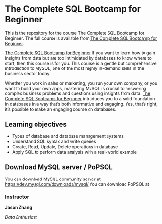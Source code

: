 # The Complete SQL Bootcamp for Beginner
This is the repository for the course The Complete SQL Bootcamp for Beginner. The full course is available from [The Complete SQL Bootcamp for Beginner][lil-course-url].

[The Complete SQL Bootcamp for Beginner][lil-course-url] 
If you want to learn how to gain insights from data but are too intimidated by databases to know where to start, then this course is for you. This course is a gentle but comprehensive introduction to MySQL, one of the most highly in-demand skills in the business sector today.  

Whether you work in sales or marketing, you run your own company, or you want to build your own apps, mastering MySQL is crucial to answering complex business problems and questions using insights from data. [The Complete SQL Bootcamp for Beginner][lil-course-url] introduces you to a solid foundation in databases in a way that’s both informative and engaging. Yes, that’s right, it’s possible to make an engaging course on databases.  

## Learning objectives
- Types of database and database management systems
- Understand SQL syntax and write queries
- Create, Read, Update, Delete operations in database
- Apply SQL to perform data analysis with a real-world example

## Download MySQL server / PoPSQL

You can download MySQL community server at  https://dev.mysql.com/downloads/mysql/
You can download PoPSQL at 

### Instructor

**Jason Zhang**

_Data Enthusiast_

[lil-course-url]: https://www.udemy.com/course/the-complete-sql-bootcamp-for-beginner/
